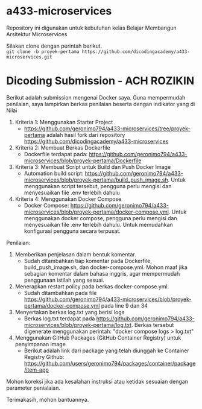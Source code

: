 # a433-microservices
Repository ini digunakan untuk kebutuhan kelas Belajar Membangun Arsitektur Microservices

Silakan clone dengan perintah berikut.<br>
`git clone -b proyek-pertama https://github.com/dicodingacademy/a433-microservices.git`

# Dicoding Submission - ACH ROZIKIN
Berikut adalah submission mengenai Docker saya.
Guna mempermudah penilaian, saya lampirkan berkas penilaian beserta dengan indikator yang di Nilai
1. Kriteria 1: Menggunakan Starter Project
	- https://github.com/geronimo794/a433-microservices/tree/proyek-pertama adalah hasil fork dari repository https://github.com/dicodingacademy/a433-microservices 
2. Kriteria 2: Membuat Berkas Dockerfile
	- Dockerfile terdapat pada: https://github.com/geronimo794/a433-microservices/blob/proyek-pertama/Dockerfile
3. Kriteria 3: Membuat Script untuk Build dan Push Docker Image
	- Automation build script: https://github.com/geronimo794/a433-microservices/blob/proyek-pertama/build_push_image.sh. Untuk menggunakan script tersebut, pengguna perlu mengisi dan menyesuaikan file .env terlebih dahulu
4. Kriteria 4: Menggunakan Docker Compose
	- Docker Compose: https://github.com/geronimo794/a433-microservices/blob/proyek-pertama/docker-compose.yml. Untuk menggunakan docker compose, pengguna perlu mengisi dan menyesuaikan file .env terlebih dahulu. Untuk memudahkan konfigurasi pengguna secara terpusat.

Penilaian:
1. Memberikan penjelasan dalam bentuk komentar.
	- Sudah ditambahkan tiap komentar pada Dockerfile, build_push_image.sh, dan docker-compose.yml. Mohon maaf jika sebagian komentar dalam bahasa inggris, agar mempermudah penggunaan istilah yang sesuai.
2. Menerapkan restart policy pada berkas docker-compose.yml.
	- Sudah ditambahkan pada file https://github.com/geronimo794/a433-microservices/blob/proyek-pertama/docker-compose.yml pada line 9 dan 34
3. Menyertakan berkas log.txt yang berisi logs
	- Berkas log.txt terdapat pada https://github.com/geronimo794/a433-microservices/blob/proyek-pertama/log.txt. Berkas tersebut digenerate menggunakan perintah: "docker compose logs > log.txt"
4. Menggunakan GitHub Packages (GitHub Container Registry) untuk penyimpanan image
	- Berikut adalah link dari package yang telah diunggah ke Container Registry Github: https://github.com/users/geronimo794/packages/container/package/item-app

Mohon koreksi jika ada kesalahan instruksi atau ketidak sesuaian dengan parameter penialaian.

Terimakasih, mohon bantuannya.